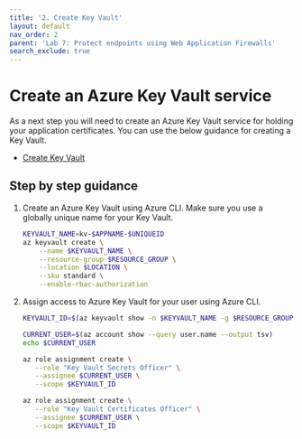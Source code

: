 ```yaml
---
title: '2. Create Key Vault'
layout: default
nav_order: 2
parent: 'Lab 7: Protect endpoints using Web Application Firewalls'
search_exclude: true
---
```


# Create an Azure Key Vault service

As a next step you will need to create an Azure Key Vault service for holding your application certificates. You can use the below guidance for creating a Key Vault.

- [Create Key Vault](https://docs.microsoft.com/azure/spring-cloud/tutorial-managed-identities-key-vault#set-up-your-key-vault)

## Step by step guidance

1. Create an Azure Key Vault using Azure CLI. Make sure you use a globally unique name for your Key Vault.

   ```bash
   KEYVAULT_NAME=kv-$APPNAME-$UNIQUEID
   az keyvault create \
       --name $KEYVAULT_NAME \
       --resource-group $RESOURCE_GROUP \
       --location $LOCATION \
       --sku standard \
       --enable-rbac-authorization
   ```

1. Assign access to Azure Key Vault for your user using Azure CLI. 

   ```bash
   KEYVAULT_ID=$(az keyvault show -n $KEYVAULT_NAME -g $RESOURCE_GROUP --query id -o tsv)
   
   CURRENT_USER=$(az account show --query user.name --output tsv)
   echo $CURRENT_USER
   
   az role assignment create \
      --role "Key Vault Secrets Officer" \
      --assignee $CURRENT_USER \
      --scope $KEYVAULT_ID

   az role assignment create \
      --role "Key Vault Certificates Officer" \
      --assignee $CURRENT_USER \
      --scope $KEYVAULT_ID
   ```
